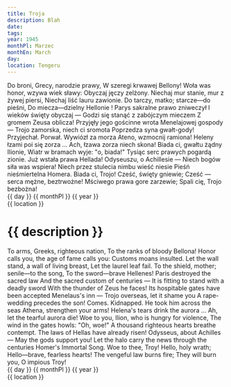 ```yaml
---
title: Troja
description: Blah
date:
tags:
year: 1945
monthPl: Marzec
monthEn: March
day:
location: Tengeru
---
```


<span class="poem">
        Do broni, Grecy, narodzie prawy,
        W szeregi krwawej Bellony!
        Woła was honor, wzywa wiek sławy:
        Obyczaj jęczy zelżony.
Niechaj mur stanie, mur z żywej piersi,
Niechaj liść lauru zawionie.
Do tarczy, matko; starcze—do pieśni,
Do miecza—dzielny Hellonie !
        Parys sakralne prawo zniweczył
        I wieków święty obyczaj —
        Godzi się stanąć z zabójczym mieczem
        Z gromem Zeusa oblicza!
Przyjęły jego gościnne wrota
Menelajowej gospody —
Trojo zamorska, niech ci sromota
Poprzedza syna gwałt-gody!
        Przyjechał. Porwał. Wywiózł za morza
        Ateno, wzmocnij ramiona!
        Heleny łzami poi się zorza ...
        Ach, łzawa zorza niech skona!
Biada ci, gwałtu żądny Ilionie,
Wiatr w bramach wyje: "o, biada!"
Tysiąc serc prawych pogardą zionie.
Już wstała prawa Hellada!
        Odyseuszu, o Achillesie —
        Niech bogów siła was wspiera!
        Niech przez stulecia nimbu wieść niesie
        Pieśń nieśmiertelna Homera.
Biada ci, Trojo! Cześć, święty gniewie;
Cześć — serca mężne, beztrwożne!
Mściwego prawa gore zarzewie;
Spali cię, Trojo bezbożna!
</span>

<span class="dateLocation">
<br> {{ day }} {{ monthPl }} {{ year }} <br>
{{ location }} <br>
</span>

<h1>{{ description }}</h1>

<span class="translation">
        To arms, Greeks, righteous nation,
        To the ranks of bloody Bellona!
        Honor calls you, the age of fame calls you:
        Customs moans insulted.
Let the wall stand, a wall of living breast,
Let the laurel leaf fail.
To the shield, mother; senile—to the song,
To the sword—brave Hellenes!
        Paris destroyed the sacred law
        And the sacred custom of centuries —
        It is fitting to stand with a deadly sword
        With the thunder of Zeus he faces!
Its hospitable gates have been accepted
Menelaus's inn —
Trojo overseas, let it shame you
A rape-wedding precedes the son!
        Comes. Kidnapped. He took him across the seas
        Athena, strengthen your arms!
        Helena's tears drink the aurora ...
        Ah, let the tearful aurora die!
Woe to you, Ilion, who is hungry for violence,
The wind in the gates howls: "Oh, woe!"
A thousand righteous hearts breathe contempt.
The laws of Hellas have already risen!
        Odysseus, about Achilles —
        May the gods support you!
        Let the halo carry the news through the centuries
        Homer's Immortal Song.
Woe to thee, Troy! Hello, holy wrath;
Hello—brave, fearless hearts!
The vengeful law burns fire;
They will burn you, O impious Troy!
</span>

<span class="dateLocation">
<br> {{ day }} {{ monthPl }} {{ year }} <br>
{{ location }} <br>
</span>